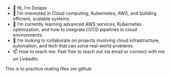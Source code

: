 - 👋 Hi, I’m Dolapo
- 👀 I’m interested in Cloud computing, Kubernetes, AWS, and building efficient, scalable systems.
- 🌱 I’m currently learning advanced AWS services, Kubernetes optimization, and how to integrate CI/CD pipelines in cloud environments.
- 💞️ I’m looking to collaborate on projects involving cloud infrastructure, automation, and tech that can solve real-world problems.
- 📫 How to reach me: Feel free to reach out via email or connect with me on LinkedIn.

<!---
Dolapo265/Dolapo265 is a ✨ special ✨ repository because its `README.md` (this file) appears on your GitHub profile.
You can click the Preview link to take a look at your changes.
--->
This is to practice  reating files om github 

